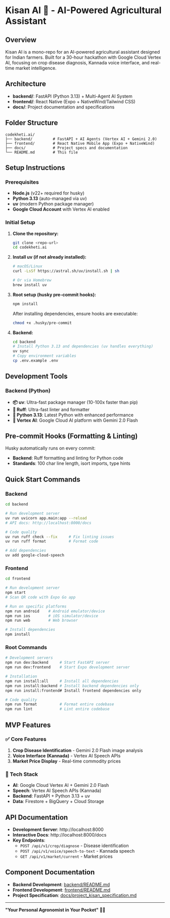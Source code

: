 # Kisan AI 🌾 - AI-Powered Agricultural Assistant

## Overview
Kisan AI is a mono-repo for an AI-powered agricultural assistant designed for Indian farmers. Built for a 30-hour hackathon with Google Cloud Vertex AI, focusing on crop disease diagnosis, Kannada voice interface, and real-time market intelligence.

## Architecture

- **backend/**: FastAPI (Python 3.13) + Multi-Agent AI System
- **frontend/**: React Native (Expo + NativeWind/Tailwind CSS)
- **docs/**: Project documentation and specifications

## Folder Structure

```
codekheti.ai/
├── backend/         # FastAPI + AI Agents (Vertex AI + Gemini 2.0)
├── frontend/        # React Native Mobile App (Expo + NativeWind)
├── docs/            # Project specs and documentation
└── README.md        # This file
```

## Setup Instructions

### Prerequisites
- **Node.js** (v22+ required for husky)
- **Python 3.13** (auto-managed via uv)
- **uv** (modern Python package manager)
- **Google Cloud Account** with Vertex AI enabled

### Initial Setup

1. **Clone the repository:**
   ```sh
   git clone <repo-url>
   cd codekheti.ai
   ```

2. **Install uv (if not already installed):**
   ```sh
   # macOS/Linux
   curl -LsSf https://astral.sh/uv/install.sh | sh
   
   # Or via Homebrew
   brew install uv
   ```

3. **Root setup (husky pre-commit hooks):**
   ```sh
   npm install
   ```
   After installing dependencies, ensure hooks are executable:
   ```sh
   chmod +x .husky/pre-commit
   ```

4. **Backend:**
   ```sh
   cd backend
   # Install Python 3.13 and dependencies (uv handles everything)
   uv sync
   # Copy environment variables
   cp .env.example .env
   ```

## Development Tools

### Backend (Python)
- **📦 uv**: Ultra-fast package manager (10-100x faster than pip)
- **🦀 Ruff**: Ultra-fast linter and formatter 
- **🐍 Python 3.13**: Latest Python with enhanced performance
- **🧠 Vertex AI**: Google Cloud AI platform with Gemini 2.0 Flash

## Pre-commit Hooks (Formatting & Linting)

Husky automatically runs on every commit:
- **Backend**: Ruff formatting and linting for Python code
- **Standards**: 100 char line length, isort imports, type hints

## Quick Start Commands

### Backend
```sh
cd backend

# Run development server
uv run uvicorn app.main:app --reload
# API docs: http://localhost:8000/docs

# Code quality
uv run ruff check --fix     # Fix linting issues
uv run ruff format          # Format code

# Add dependencies
uv add google-cloud-speech
```

### Frontend
```sh
cd frontend

# Run development server
npm start
# Scan QR code with Expo Go app

# Run on specific platforms
npm run android    # Android emulator/device
npm run ios        # iOS simulator/device
npm run web        # Web browser

# Install dependencies
npm install
```

### Root Commands
```sh
# Development servers
npm run dev:backend     # Start FastAPI server
npm run dev:frontend    # Start Expo development server

# Installation
npm run install:all     # Install all dependencies
npm run install:backend # Install backend dependencies only
npm run install:frontend# Install frontend dependencies only

# Code quality
npm run format          # Format entire codebase
npm run lint            # Lint entire codebase
```

## MVP Features

### ✅ Core Features
1. **Crop Disease Identification** - Gemini 2.0 Flash image analysis
2. **Voice Interface (Kannada)** - Vertex AI Speech APIs
3. **Market Price Display** - Real-time commodity prices

### 🔧 Tech Stack
- **AI**: Google Cloud Vertex AI + Gemini 2.0 Flash
- **Speech**: Vertex AI Speech APIs (Kannada)
- **Backend**: FastAPI + Python 3.13 + uv
- **Data**: Firestore + BigQuery + Cloud Storage

## API Documentation

- **Development Server**: http://localhost:8000
- **Interactive Docs**: http://localhost:8000/docs
- **Key Endpoints**:
  - `POST /api/v1/crop/diagnose` - Disease identification
  - `POST /api/v1/voice/speech-to-text` - Kannada speech
  - `GET /api/v1/market/current` - Market prices

## Component Documentation

- **Backend Development**: [backend/README.md](./backend/README.md)
- **Frontend Development**: [frontend/README.md](./frontend/README.md)
- **Project Specification**: [docs/project_kisan_specification.md](./docs/project_kisan_specification.md)

---

**"Your Personal Agronomist in Your Pocket" 🚀🌾** 